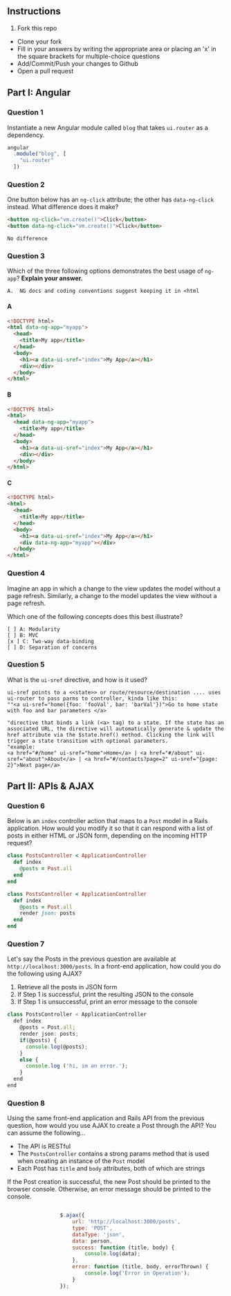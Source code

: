 ## Instructions

1. Fork this repo
- Clone your fork
- Fill in your answers by writing the appropriate area or placing an 'x' in the square brackets for multiple-choice questions
- Add/Commit/Push your changes to Github
- Open a pull request

## Part I: Angular

### Question 1

Instantiate a new Angular module called `blog` that takes `ui.router` as a dependency.

```js
angular
  .module("blog", [
    "ui.router"
  ])
```

### Question 2

One button below has an `ng-click` attribute; the other has `data-ng-click` instead. What difference does it make?

```html
<button ng-click="vm.create()">Click</button>
<button data-ng-click="vm.create()">Click</button>
```

```text
No difference
```

### Question 3

Which of the three following options demonstrates the best usage of `ng-app`? **Explain your answer.**

```text
A.  NG docs and coding conventions suggest keeping it in <html
```

#### A

```html
<!DOCTYPE html>
<html data-ng-app="myapp">
  <head>
    <title>My app</title>
  </head>
  <body>
    <h1><a data-ui-sref="index">My App</a></h1>
    <div></div>
  </body>
</html>
```

#### B

```html
<!DOCTYPE html>
<html>
  <head data-ng-app="myapp">
    <title>My app</title>
  </head>
  <body>
    <h1><a data-ui-sref="index">My App</a></h1>
    <div></div>
  </body>
</html>
```

#### C

```html
<!DOCTYPE html>
<html>
  <head>
    <title>My app</title>
  </head>
  <body>
    <h1><a data-ui-sref="index">My App</a></h1>
    <div data-ng-app="myapp"></div>
  </body>
</html>
```

### Question 4

Imagine an app in which a change to the view updates the model without a page refresh. Similarly, a change to the model updates the view without a page refresh.

Which one of the following concepts does this best illustrate?

```
[ ] A: Modularity
[ ] B: MVC
[x ] C: Two-way data-binding
[ ] D: Separation of concerns
```

### Question 5

What is the `ui-sref` directive, and how is it used?

```text
ui-sref points to a <<state>> or route/resource/destination .... uses ui-router to pass parms to controller, kinda like this:
""<a ui-sref="home({foo: 'fooVal', bar: 'barVal'})">Go to home state with foo and bar parameters </a>

"directive that binds a link (<a> tag) to a state. If the state has an associated URL, the directive will automatically generate & update the href attribute via the $state.href() method. Clicking the link will trigger a state transition with optional parameters.
"example:
<a href="#/home" ui-sref="home">Home</a> | <a href="#/about" ui-sref="about">About</a> | <a href="#/contacts?page=2" ui-sref="{page: 2}">Next page</a>
```

## Part II: APIs & AJAX

### Question 6

Below is an `index` controller action that maps to a `Post` model in a Rails application. How would you modify it so that it can respond with a list of posts in either HTML or JSON form, depending on the incoming HTTP request?

```rb
class PostsController < ApplicationController
  def index
    @posts = Post.all
  end
end

```

```rb
class PostsController < ApplicationController
  def index
    @posts = Post.all
    render json: posts
  end
end
```

### Question 7

Let's say the Posts in the previous question are available at `http://localhost:3000/posts`. In a front-end application, how could you do the following using AJAX?
  1. Retrieve all the posts in JSON form
  2. If Step 1 is successful, print the resulting JSON to the console
  3. If Step 1 is unsuccessful, print an error message to the console

```js
class PostsController < ApplicationController
  def index
    @posts = Post.all;
    render json: posts;
    if(@posts) {
      console.log(@posts);
    }
    else {
      console.log ('hi, im an error.');
    }
  end
end
```

### Question 8

Using the same front-end application and Rails API from the previous question, how would you use AJAX to create a Post through the API? You can assume the following...
* The API is RESTful
* The `PostsController` contains a strong params method that is used when creating an instance of the `Post` model
* Each Post has `title` and `body` attributes, both of which are strings

If the Post creation is successful, the new Post should be printed to the browser console. Otherwise, an error message should be printed to the console.

```js

                 $.ajax({
                     url: 'http://localhost:3000/posts',
                     type: 'POST',
                     dataType: 'json',
                     data: person,
                     success: function (title, body) {
                         console.log(data);
                     },
                     error: function (title, body, errorThrown) {
                         console.log('Error in Operation');
                     }
                 });
```
